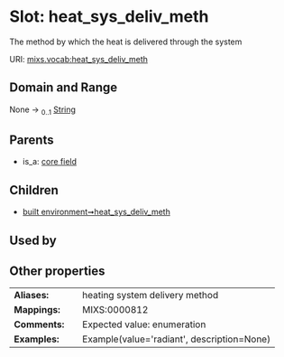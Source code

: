 
# Slot: heat_sys_deliv_meth


The method by which the heat is delivered through the system

URI: [mixs.vocab:heat_sys_deliv_meth](https://w3id.org/mixs/vocab/heat_sys_deliv_meth)


## Domain and Range

None &#8594;  <sub>0..1</sub> [String](types/String.md)

## Parents

 *  is_a: [core field](core_field.md)

## Children

 *  [built environment➞heat_sys_deliv_meth](built_environment_heat_sys_deliv_meth.md)

## Used by


## Other properties

|  |  |  |
| --- | --- | --- |
| **Aliases:** | | heating system delivery method |
| **Mappings:** | | MIXS:0000812 |
| **Comments:** | | Expected value: enumeration |
| **Examples:** | | Example(value='radiant', description=None) |

